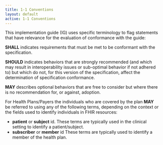 ```yaml
---
title: 1-1 Conventions
layout: default
active: 1-1 Conventions
---
```


This implementation guide (IG) uses specific terminology to flag statements that have relevance for the evaluation of conformance with the guide:

**SHALL** indicates requirements that must be met to be conformant with the specification.

**SHOULD** indicates behaviors that are strongly recommended (and which may result in interoperability issues or sub-optimal behavior if not adhered to) but which do not, for this version of the specification, affect the determination of specification conformance.

**MAY** describes optional behaviors that are free to consider but where there is no recommendation for, or against, adoption.

For Health Plans/Payers the individuals who are covered by the plan **MAY** be referred to using any of the following terms, depending on the context or the fields used to identify individuals in FHIR resources:

- **patient** or **subject** id. These terms are typically used in the clinical setting to identify a patient/subject.
- **subscriber** or **member** id These terms are typically used to identify a member of the health plan.
